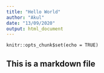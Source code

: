 ```yaml
---
title: "Hello World"
author: "Akul"
date: "13/09/2020"
output: html_document
---
```


```{r setup, include=FALSE}
knitr::opts_chunk$set(echo = TRUE)
```

## This is a markdown file